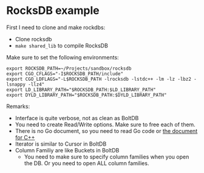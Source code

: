 # RocksDB example

First I need to clone and make rockdbs:

  * Clone rocksdb
  * `make shared_lib` to compile RocksDB

Make sure to set the following environments:

```
export ROCKSDB_PATH=~/Projects/sandbox/rocksdb
export CGO_CFLAGS="-I$ROCKSDB_PATH/include"
export CGO_LDFLAGS="-L$ROCKSDB_PATH -lrocksdb -lstdc++ -lm -lz -lbz2 -lsnappy -llz4"
export LD_LIBRARY_PATH="$ROCKSDB_PATH:$LD_LIBRARY_PATH"
export DYLD_LIBRARY_PATH="$ROCKSDB_PATH:$DYLD_LIBRARY_PATH"
```

Remarks:

  * Interface is quite verbose, not as clean as BoltDB
  * You need to create Read/Write options. Make sure to free each of them.
  * There is no Go document, so you need to read Go code or [the document for C++](https://github.com/facebook/rocksdb/wiki)
  * Iterator is similar to Cursor in BoltDB
  * Column Familiy are like Buckets in BoltDB
    * You need to make sure to specify column families when you open the DB. Or you need to open ALL column families.
